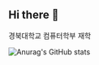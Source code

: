 ## Hi there 👋

경북대학교 컴퓨터학부 재학

![Anurag's GitHub stats](https://github-readme-stats.vercel.app/api?username=Koeunsaem&show_icons=true&theme=omni)
